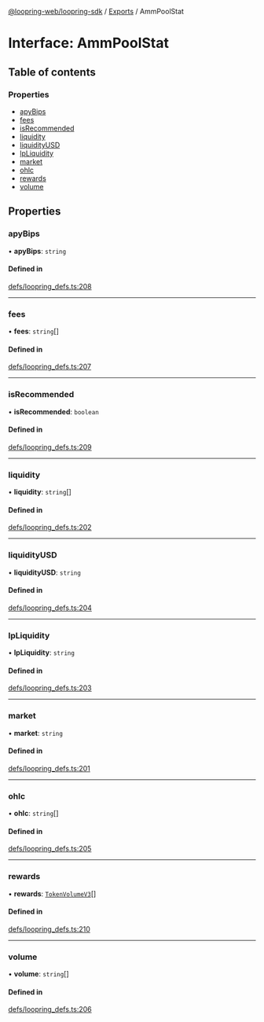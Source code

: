 [@loopring-web/loopring-sdk](../README.md) / [Exports](../modules.md) / AmmPoolStat

# Interface: AmmPoolStat

## Table of contents

### Properties

- [apyBips](AmmPoolStat.md#apybips)
- [fees](AmmPoolStat.md#fees)
- [isRecommended](AmmPoolStat.md#isrecommended)
- [liquidity](AmmPoolStat.md#liquidity)
- [liquidityUSD](AmmPoolStat.md#liquidityusd)
- [lpLiquidity](AmmPoolStat.md#lpliquidity)
- [market](AmmPoolStat.md#market)
- [ohlc](AmmPoolStat.md#ohlc)
- [rewards](AmmPoolStat.md#rewards)
- [volume](AmmPoolStat.md#volume)

## Properties

### apyBips

• **apyBips**: `string`

#### Defined in

[defs/loopring_defs.ts:208](https://github.com/Loopring/loopring_sdk/blob/f91f904/src/defs/loopring_defs.ts#L208)

___

### fees

• **fees**: `string`[]

#### Defined in

[defs/loopring_defs.ts:207](https://github.com/Loopring/loopring_sdk/blob/f91f904/src/defs/loopring_defs.ts#L207)

___

### isRecommended

• **isRecommended**: `boolean`

#### Defined in

[defs/loopring_defs.ts:209](https://github.com/Loopring/loopring_sdk/blob/f91f904/src/defs/loopring_defs.ts#L209)

___

### liquidity

• **liquidity**: `string`[]

#### Defined in

[defs/loopring_defs.ts:202](https://github.com/Loopring/loopring_sdk/blob/f91f904/src/defs/loopring_defs.ts#L202)

___

### liquidityUSD

• **liquidityUSD**: `string`

#### Defined in

[defs/loopring_defs.ts:204](https://github.com/Loopring/loopring_sdk/blob/f91f904/src/defs/loopring_defs.ts#L204)

___

### lpLiquidity

• **lpLiquidity**: `string`

#### Defined in

[defs/loopring_defs.ts:203](https://github.com/Loopring/loopring_sdk/blob/f91f904/src/defs/loopring_defs.ts#L203)

___

### market

• **market**: `string`

#### Defined in

[defs/loopring_defs.ts:201](https://github.com/Loopring/loopring_sdk/blob/f91f904/src/defs/loopring_defs.ts#L201)

___

### ohlc

• **ohlc**: `string`[]

#### Defined in

[defs/loopring_defs.ts:205](https://github.com/Loopring/loopring_sdk/blob/f91f904/src/defs/loopring_defs.ts#L205)

___

### rewards

• **rewards**: [`TokenVolumeV3`](TokenVolumeV3.md)[]

#### Defined in

[defs/loopring_defs.ts:210](https://github.com/Loopring/loopring_sdk/blob/f91f904/src/defs/loopring_defs.ts#L210)

___

### volume

• **volume**: `string`[]

#### Defined in

[defs/loopring_defs.ts:206](https://github.com/Loopring/loopring_sdk/blob/f91f904/src/defs/loopring_defs.ts#L206)
